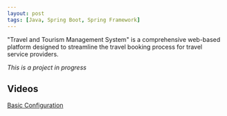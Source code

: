 ```yaml
---
layout: post
tags: [Java, Spring Boot, Spring Framework]
---
```


"Travel and Tourism Management System" is a comprehensive web-based platform designed to streamline the travel booking process for travel service providers.

*This is a project in progress*

## Videos
[Basic Configuration][basic-configuration]

[basic-configuration]:https://youtu.be/HpIUVlOHF3A

<!-- “Travel and Tourism Management System” is a comprehensive web-based platform designed to streamline the travel booking process for both customers and travel service providers. This system offers a user-friendly interface for customers to search, compare, and book flights, hotels, and tour packages, all within a single platform. With secure payment processing and real-time availability updates, customers can enjoy a seamless booking experience.

For travel service providers, the system provides an intuitive admin dashboard to manage bookings, listings, user accounts, and payments. With robust reporting and analytics capabilities, administrators can track key metrics, analyze booking trends, and make data-driven decisions to optimize operations and improve customer satisfaction.

Key features of the Travel and Tourism Management System include:

User-friendly interface for customers to search and book travel services Secure payment processing with support for multiple payment methods Real-time availability updates and booking confirmations Admin dashboard for managing bookings, listings, and user accounts Reporting and analytics features for tracking key metrics and generating insights Seamless integration with payment gateway providers and other third-party services With its comprehensive features and intuitive design, the Travel and Tourism Management System offers a complete solution for travel booking needs, catering to both customers and service providers alike. -->